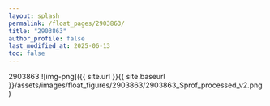 ```yaml
---
layout: splash
permalink: /float_pages/2903863/
title: "2903863"
author_profile: false
last_modified_at: 2025-06-13
toc: false
---
```

 
2903863
![img-png]({{ site.url }}{{ site.baseurl }}/assets/images/float_figures/2903863/2903863_Sprof_processed_v2.png)